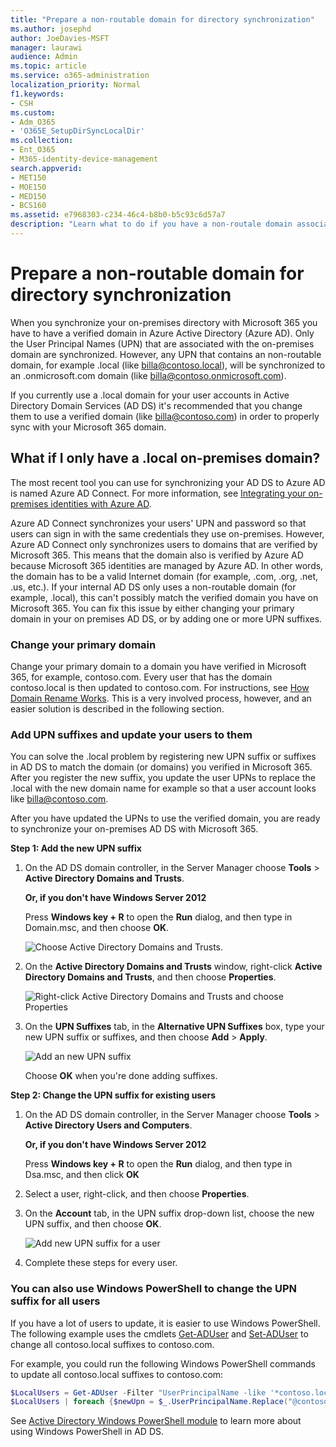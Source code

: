 ```yaml
---
title: "Prepare a non-routable domain for directory synchronization"
ms.author: josephd
author: JoeDavies-MSFT
manager: laurawi
audience: Admin
ms.topic: article
ms.service: o365-administration
localization_priority: Normal
f1.keywords:
- CSH
ms.custom: 
- Adm_O365
- 'O365E_SetupDirSyncLocalDir'
ms.collection:
- Ent_O365
- M365-identity-device-management
search.appverid:
- MET150
- MOE150
- MED150
- BCS160
ms.assetid: e7968303-c234-46c4-b8b0-b5c93c6d57a7
description: "Learn what to do if you have a non-routale domain associated with your on-premises users before you synchronize with Microsoft 365."
---
```


# Prepare a non-routable domain for directory synchronization
When you synchronize your on-premises directory with Microsoft 365 you have to have a verified domain in Azure Active Directory (Azure AD). Only the User Principal Names (UPN) that are associated with the on-premises domain are synchronized. However, any UPN that contains an non-routable domain, for example .local (like billa@contoso.local), will be synchronized to an .onmicrosoft.com domain (like billa@contoso.onmicrosoft.com). 

If you currently use a .local domain for your user accounts in Active Directory Domain Services (AD DS) it's recommended that you change them to use a verified domain (like billa@contoso.com) in order to properly sync with your Microsoft 365 domain.
  
## What if I only have a .local on-premises domain?

The most recent tool you can use for synchronizing your AD DS to Azure AD is named Azure AD Connect. For more information, see [Integrating your on-premises identities with Azure AD](https://docs.microsoft.com/azure/architecture/reference-architectures/identity/azure-ad).
  
Azure AD Connect synchronizes your users' UPN and password so that users can sign in with the same credentials they use on-premises. However, Azure AD Connect only synchronizes users to domains that are verified by Microsoft 365. This means that the domain also is verified by Azure AD because Microsoft 365 identities are managed by Azure AD. In other words, the domain has to be a valid Internet domain (for example, .com, .org, .net, .us, etc.). If your internal AD DS only uses a non-routable domain (for example, .local), this can't possibly match the verified domain you have on Microsoft 365. You can fix this issue by either changing your primary domain in your on premises AD DS, or by adding one or more UPN suffixes.
  
### **Change your primary domain**

Change your primary domain to a domain you have verified in Microsoft 365, for example, contoso.com. Every user that has the domain contoso.local is then updated to contoso.com. For instructions, see [How Domain Rename Works](https://go.microsoft.com/fwlink/p/?LinkId=624174). This is a very involved process, however, and an easier solution is described in the following section.
  
### **Add UPN suffixes and update your users to them**

You can solve the .local problem by registering new UPN suffix or suffixes in AD DS to match the domain (or domains) you verified in Microsoft 365. After you register the new suffix, you update the user UPNs to replace the .local with the new domain name for example so that a user account looks like billa@contoso.com.
  
After you have updated the UPNs to use the verified domain, you are ready to synchronize your on-premises AD DS with Microsoft 365.
  
 **Step 1: Add the new UPN suffix**
  
1. On the AD DS domain controller, in the Server Manager choose **Tools** \> **Active Directory Domains and Trusts**.
    
    **Or, if you don't have Windows Server 2012**
    
    Press **Windows key + R** to open the **Run** dialog, and then type in Domain.msc, and then choose **OK**.
    
    ![Choose Active Directory Domains and Trusts.](../media/46b6e007-9741-44af-8517-6f682e0ac974.png)
  
2. On the **Active Directory Domains and Trusts** window, right-click **Active Directory Domains and Trusts**, and then choose **Properties**.
    
    ![Right-click Active Directory Domains and Trusts and choose Properties](../media/39d20812-ffb5-4ba9-8d7b-477377ac360d.png)
  
3. On the **UPN Suffixes** tab, in the **Alternative UPN Suffixes** box, type your new UPN suffix or suffixes, and then choose **Add** \> **Apply**.
    
    ![Add an new UPN suffix](../media/a4aaf919-7adf-469a-b93f-83ef284c0915.PNG)
  
    Choose **OK** when you're done adding suffixes. 
    
 **Step 2: Change the UPN suffix for existing users**
  
1. On the AD DS domain controller, in the Server Manager choose **Tools** \> **Active Directory Users and Computers**.
    
    **Or, if you don't have Windows Server 2012**
    
    Press **Windows key + R** to open the **Run** dialog, and then type in Dsa.msc, and then click **OK**
    
2. Select a user, right-click, and then choose **Properties**.
    
3. On the **Account** tab, in the UPN suffix drop-down list, choose the new UPN suffix, and then choose **OK**.
    
    ![Add new UPN suffix for a user](../media/54876751-49f0-48cc-b864-2623c4835563.png)
  
4. Complete these steps for every user.
    
   
### **You can also use Windows PowerShell to change the UPN suffix for all users**

If you have a lot of users to update, it is easier to use Windows PowerShell. The following example uses the cmdlets [Get-ADUser](https://go.microsoft.com/fwlink/p/?LinkId=624312) and [Set-ADUser](https://go.microsoft.com/fwlink/p/?LinkId=624313) to change all contoso.local suffixes to contoso.com. 

For example, you could run the following Windows PowerShell commands to update all contoso.local suffixes to contoso.com:
    
  ```powershell
  $LocalUsers = Get-ADUser -Filter "UserPrincipalName -like '*contoso.local'" -Properties userPrincipalName -ResultSetSize $null
  $LocalUsers | foreach {$newUpn = $_.UserPrincipalName.Replace("@contoso.local","@contoso.com"); $_ | Set-ADUser -UserPrincipalName $newUpn}
  ```

See [Active Directory Windows PowerShell module](https://go.microsoft.com/fwlink/p/?LinkId=624314) to learn more about using Windows PowerShell in AD DS. 

